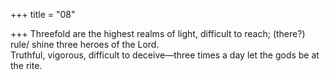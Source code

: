 +++
title = "08"

+++
Threefold are the highest realms of light, difficult to reach; (there?) rule/ shine three heroes of the Lord.  
Truthful, vigorous, difficult to deceive—three times a day let the gods be  at the rite.  